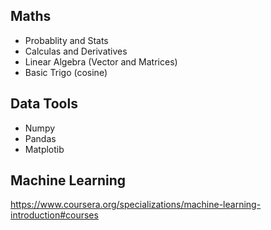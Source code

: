 ## Maths
- Probablity and Stats
- Calculas and Derivatives
- Linear Algebra (Vector and Matrices)
- Basic Trigo (cosine)
## Data Tools
- Numpy
- Pandas
- Matplotib
## Machine Learning
https://www.coursera.org/specializations/machine-learning-introduction#courses